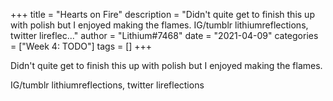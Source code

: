 +++
title = "Hearts on Fire"
description = "Didn't quite get to finish this up with polish but I enjoyed making the flames.  IG/tumblr lithiumreflections, twitter lireflec..."
author = "Lithium#7468"
date = "2021-04-09"
categories = ["Week 4: TODO"]
tags = []
+++

Didn't quite get to finish this up with polish but I enjoyed making the flames.

IG/tumblr lithiumreflections, twitter lireflections
